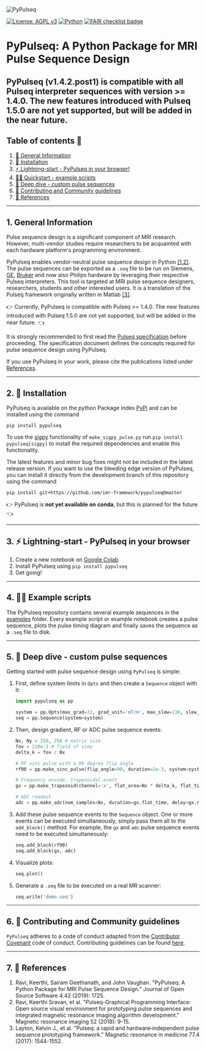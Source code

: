<p align="center">

![PyPulseq](logo.png)

</p>

<p align = "left">

[![License: AGPL v3](https://img.shields.io/badge/License-AGPL%20v3-blue.svg)](https://www.gnu.org/licenses/agpl-3.0)
[![Python](https://img.shields.io/badge/python-3.7--3.13-blue)](https://pypi.org/project/pypulseq/)
[![FAIR checklist badge](https://fairsoftwarechecklist.net/badge.svg)](https://fairsoftwarechecklist.net/v0.2?f=31&a=32113&i=32322&r=133)

</p>

# PyPulseq: A Python Package for MRI Pulse Sequence Design

## PyPulseq (v1.4.2.post1) is compatible with all Pulseq interpreter sequences with version >= 1.4.0. The new features introduced with Pulseq 1.5.0 are not yet supported, but will be added in the near future. 

## Table of contents 🧾

1. [📃 General Information][section-general-info]
2. [🔨 Installation][section-installation]
3. [⚡ Lightning-start - PyPulseq in your browser!][section-lightning-start]
4. [🏃‍♂ Quickstart - example scripts][section-quickstart-examples]
5. [🤿 Deep dive - custom pulse sequences][section-deep-dive]
6. [👥 Contributing and Community guidelines][section-contributing]
7. [📖 References][section-references]

---

## 1. General Information

Pulse sequence design is a significant component of MRI research. However, multi-vendor studies require researchers to
be acquainted with each hardware platform's programming environment.

PyPulseq enables vendor-neutral pulse sequence design in Python [[1,2]][section-references]. The pulse sequences can be
exported as a `.seq` file to be run on Siemens, [GE], [Bruker] and now also Philips hardware by leveraging their respective Pulseq interpreters. This tool is targeted at MRI pulse sequence designers, researchers, students and other interested
users. It is a translation of the Pulseq framework originally written in Matlab [[3]][section-references].

👉 Currently, PyPulseq is compatible with Pulseq >= 1.4.0. The new features introduced with Pulseq 1.5.0 are not yet supported, but will be added in the near future. 👈

It is strongly recommended to first read the [Pulseq specification]  before proceeding. The specification
document defines the concepts required for pulse sequence design using PyPulseq.

If you use PyPulseq in your work, please cite the publications listed under [References][section-references].

---

## 2. 🔨 Installation

PyPulseq is available on the python Package Index [PyPi](https://pypi.org/project/pypulseq/) and can be installed using the command

`pip install pypulseq`

To use the [sigpy](https://sigpy.readthedocs.io/en/latest/) functionality of `make_sigpy_pulse.py` run `pip install pypulseq[sigpy]` to install the required dependencies and enable this functionality.

The latest features and minor bug fixes might not be included in the latest release version. If you want to use the bleeding edge version of PyPulseq, you can install it directly from the development branch of this repository using the command

`pip install git+https://github.com/imr-framework/pypulseq@master`

👉 PyPulseq is **not yet available on conda**, but this is planned for the future 👈

---

## 3. ⚡ Lightning-start - PyPulseq in your browser

1. Create a new notebook on [Google Colab][google-colab]
2. Install PyPulseq using `pip install pypulseq`
3. Get going!

---

## 4. 🏃‍♂ Example scripts

The PyPulseq repository contains several example sequences in the [examples](/examples/) folder. Every example script or example notebook creates a pulse sequence, plots the pulse timing diagram and finally saves the sequence as a `.seq` file to disk.

---

## 5. 🤿 Deep dive - custom pulse sequences

Getting started with pulse sequence design using `PyPulseq` is simple:

1. First, define system limits in `Opts` and then create a `Sequence` object with it:

    ```python
    import pypulseq as pp

    system = pp.Opts(max_grad=32, grad_unit='mT/m', max_slew=130, slew_unit='mT/m/ms')
    seq = pp.Sequence(system=system)
    ```

2. Then, design gradient, RF or ADC pulse sequence events:

    ```python
    Nx, Ny = 256, 256 # matrix size
    fov = 220e-3 # field of view
    delta_k = fov / Nx

    # RF sinc pulse with a 90 degree flip angle
    rf90 = pp.make_sinc_pulse(flip_angle=90, duration=2e-3, system=system, slice_thickness=5e-3, apodization=0.5,time_bw_product=4, use='excitation')

    # Frequency encode, trapezoidal event
    gx = pp.make_trapezoid(channel='x', flat_area=Nx * delta_k, flat_time=6.4e-3, system=system)

    # ADC readout
    adc = pp.make_adc(num_samples=Nx, duration=gx.flat_time, delay=gx.rise_time, system=system)
    ```

3. Add these pulse sequence events to the `Sequence` object. One or more events can be executed simultaneously, simply pass them all to the `add_block()` method. For example, the `gx` and `adc` pulse sequence events need to be executed simultaneously:

    ```python
    seq.add_block(rf90)
    seq.add_block(gx, adc)
    ```

4. Visualize plots:

    ```python
    seq.plot()
    ```

5. Generate a `.seq` file to be executed on a real MR scanner:

    ```python
    seq.write('demo.seq')
    ```

---

## 6. 👥 Contributing and Community guidelines

`PyPulseq` adheres to a code of conduct adapted from the [Contributor Covenant] code of conduct.
Contributing guidelines can be found [here][contrib-guidelines].

---

## 7. 📖 References

1. Ravi, Keerthi, Sairam Geethanath, and John Vaughan. "PyPulseq: A Python Package for MRI Pulse Sequence Design."
Journal of Open Source Software 4.42 (2019): 1725.
2. Ravi, Keerthi Sravan, et al. "Pulseq-Graphical Programming Interface: Open source visual environment for prototyping
pulse sequences and integrated magnetic resonance imaging algorithm development." Magnetic resonance imaging 52 (2018):
9-15.
3. Layton, Kelvin J., et al. "Pulseq: a rapid and hardware‐independent pulse sequence prototyping framework." Magnetic
resonance in medicine 77.4 (2017): 1544-1552.

[Bruker]: https://github.com/pulseq/bruker_interpreter
[Contributor Covenant]: http://contributor-covenant.org
[GE]: https://toppemri.github.io
[Pulseq specification]: https://pulseq.github.io/specification.pdf
[contrib-guidelines]: https://github.com/imr-framework/pypulseq/blob/master/CONTRIBUTING.md
[google-colab]: https://colab.research.google.com/
[section-general-info]: #1-general-information
[section-contributing]: #7--contributing-and-community-guidelines
[section-deep-dive]: #6--deep-dive---custom-pulse-sequences
[section-installation]: #3--installation
[section-lightning-start]: #4--lightning-start---pypulseq-in-your-browser
[section-quickstart-examples]: #5--quickstart---example-scripts
[section-references]: #8--references
